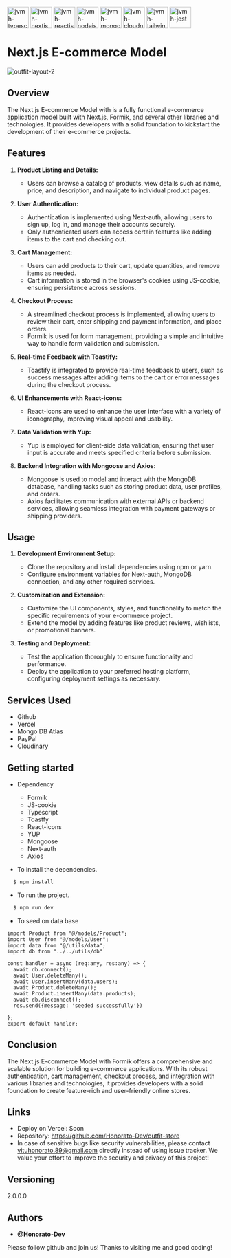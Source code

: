 <div style="display: inline_block"><br/>
  <img align="center" alt="jvmh-typescript" height="50" width="50" src="https://cdn.jsdelivr.net/gh/devicons/devicon/icons/typescript/typescript-original.svg" />
  <img align="center" alt="jvmh-nextjs" height="50" width="50" src="https://cdn.jsdelivr.net/gh/devicons/devicon/icons/nextjs/nextjs-original.svg" />
<img align="center" alt="jvmh-reactjs" height="50" width="50" src="https://cdn.jsdelivr.net/gh/devicons/devicon/icons/react/react-original.svg" />
 <img align="center" alt="jvmh-nodejs" height="50" width="50" src="https://cdn.jsdelivr.net/gh/devicons/devicon/icons/nodejs/nodejs-plain.svg" />
<img align="center" alt="jvmh-mongodb" height="50" width="50" src="https://cdn.jsdelivr.net/gh/devicons/devicon/icons/mongodb/mongodb-plain.svg" />
  <img align="center" alt="jvmh-cloudnary" height="50" width="50" src="https://res.cloudinary.com/diypdepuw/image/upload/v1699044264/cloudinary_ckujxh.png" />
<img align="center" alt="jvmh-tailwindcss" height="50" width="50" src="https://cdn.jsdelivr.net/gh/devicons/devicon@latest/icons/tailwindcss/tailwindcss-original.svg" />
<img align="center" alt="jvmh-jest" height="50" width="50" src="https://cdn.jsdelivr.net/gh/devicons/devicon/icons/jest/jest-plain.svg" />


# Next.js E-commerce Model 


![outfit-layout-2](https://github.com/Honorato-Dev/outfit-store/assets/101150943/41e53801-50f6-4285-b873-9bc566c4a319)

## Overview

The Next.js E-commerce Model with is a fully functional e-commerce application model built with Next.js, Formik, and several other libraries and technologies. It provides developers with a solid foundation to kickstart the development of their e-commerce projects.

## Features

1. **Product Listing and Details:**
   - Users can browse a catalog of products, view details such as name, price, and description, and navigate to individual product pages.

2. **User Authentication:**
   - Authentication is implemented using Next-auth, allowing users to sign up, log in, and manage their accounts securely.
   - Only authenticated users can access certain features like adding items to the cart and checking out.

3. **Cart Management:**
   - Users can add products to their cart, update quantities, and remove items as needed.
   - Cart information is stored in the browser's cookies using JS-cookie, ensuring persistence across sessions.

4. **Checkout Process:**
   - A streamlined checkout process is implemented, allowing users to review their cart, enter shipping and payment information, and place orders.
   - Formik is used for form management, providing a simple and intuitive way to handle form validation and submission.

5. **Real-time Feedback with Toastify:**
   - Toastify is integrated to provide real-time feedback to users, such as success messages after adding items to the cart or error messages during the checkout process.

6. **UI Enhancements with React-icons:**
   - React-icons are used to enhance the user interface with a variety of iconography, improving visual appeal and usability.

7. **Data Validation with Yup:**
   - Yup is employed for client-side data validation, ensuring that user input is accurate and meets specified criteria before submission.

8. **Backend Integration with Mongoose and Axios:**
   - Mongoose is used to model and interact with the MongoDB database, handling tasks such as storing product data, user profiles, and orders.
   - Axios facilitates communication with external APIs or backend services, allowing seamless integration with payment gateways or shipping providers.

## Usage

1. **Development Environment Setup:**
   - Clone the repository and install dependencies using npm or yarn.
   - Configure environment variables for Next-auth, MongoDB connection, and any other required services.

2. **Customization and Extension:**
   - Customize the UI components, styles, and functionality to match the specific requirements of your e-commerce project.
   - Extend the model by adding features like product reviews, wishlists, or promotional banners.

3. **Testing and Deployment:**
   - Test the application thoroughly to ensure functionality and performance.
   - Deploy the application to your preferred hosting platform, configuring deployment settings as necessary.



</div>



## Services Used

* Github
* Vercel
* Mongo DB Atlas
* PayPal
* Cloudinary

## Getting started

* Dependency
  - Formik
  - JS-cookie
  - Typescript
  - Toastfy
  - React-icons
  - YUP
  - Mongoose
  - Next-auth
  - Axios
  
* To install the dependencies.
```bash
  $ npm install
  ```
  
* To run the project.
```bash
  $ npm run dev
  ```

* To seed on data base
```
import Product from "@/models/Product";
import User from "@/models/User";
import data from "@/utils/data";
import db from "../../utils/db"

const handler = async (req:any, res:any) => {
  await db.connect();
  await User.deleteMany();
  await User.insertMany(data.users);
  await Product.deleteMany();
  await Product.insertMany(data.products);
  await db.disconnect();
  res.send({message: 'seeded successfully'})

};
export default handler;
```







## Conclusion

The Next.js E-commerce Model with Formik offers a comprehensive and scalable solution for building e-commerce applications. With its robust authentication, cart management, checkout process, and integration with various libraries and technologies, it provides developers with a solid foundation to create feature-rich and user-friendly online stores.


## Links
  - Deploy on Vercel: Soon 
  - Repository: https://github.com/Honorato-Dev/outfit-store
  - In case of sensitive bugs like security vulnerabilities, please contact
    vituhonorato.89@gmail.com directly instead of using issue tracker. We value your effort
    to improve the security and privacy of this project!

  ## Versioning

  2.0.0.0


  ## Authors

  * **@Honorato-Dev** 

  Please follow github and join us!
  Thanks to visiting me and good coding!
